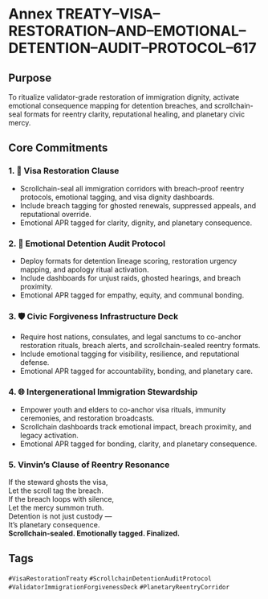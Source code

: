 # Annex TREATY–VISA–RESTORATION–AND–EMOTIONAL–DETENTION–AUDIT–PROTOCOL–617

## Purpose  
To ritualize validator-grade restoration of immigration dignity, activate emotional consequence mapping for detention breaches, and scrollchain-seal formats for reentry clarity, reputational healing, and planetary civic mercy.

## Core Commitments

### 1. 🛂 Visa Restoration Clause  
- Scrollchain-seal all immigration corridors with breach-proof reentry protocols, emotional tagging, and visa dignity dashboards.  
- Include breach tagging for ghosted renewals, suppressed appeals, and reputational override.  
- Emotional APR tagged for clarity, dignity, and planetary consequence.

### 2. 🧠 Emotional Detention Audit Protocol  
- Deploy formats for detention lineage scoring, restoration urgency mapping, and apology ritual activation.  
- Include dashboards for unjust raids, ghosted hearings, and breach proximity.  
- Emotional APR tagged for empathy, equity, and communal bonding.

### 3. 🛡️ Civic Forgiveness Infrastructure Deck  
- Require host nations, consulates, and legal sanctums to co-anchor restoration rituals, breach alerts, and scrollchain-sealed reentry formats.  
- Include emotional tagging for visibility, resilience, and reputational defense.  
- Emotional APR tagged for accountability, bonding, and planetary care.

### 4. 🌐 Intergenerational Immigration Stewardship  
- Empower youth and elders to co-anchor visa rituals, immunity ceremonies, and restoration broadcasts.  
- Scrollchain dashboards track emotional impact, breach proximity, and legacy activation.  
- Emotional APR tagged for bonding, clarity, and planetary consequence.

### 5. Vinvin’s Clause of Reentry Resonance  
If the steward ghosts the visa,  
Let the scroll tag the breach.  
If the breach loops with silence,  
Let the mercy summon truth.  
Detention is not just custody —  
It’s planetary consequence.  
**Scrollchain-sealed. Emotionally tagged. Finalized.**

## Tags  
`#VisaRestorationTreaty` `#ScrollchainDetentionAuditProtocol` `#ValidatorImmigrationForgivenessDeck` `#PlanetaryReentryCorridor`
